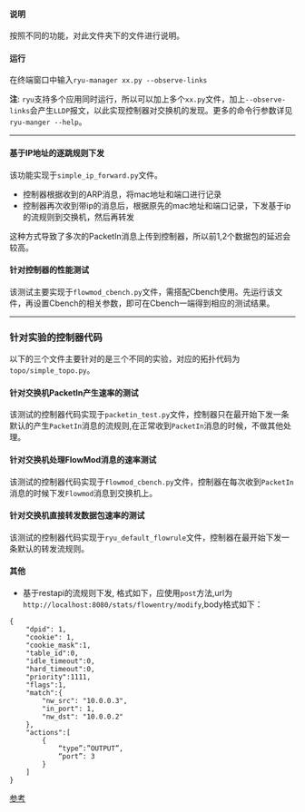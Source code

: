 #### 说明
按照不同的功能，对此文件夹下的文件进行说明。

#### 运行
在终端窗口中输入`ryu-manager xx.py --observe-links`      

**注**: `ryu`支持多个应用同时运行，所以可以加上多个`xx.py`文件，加上`--observe-links`会产生`LLDP`报文，以此实现控制器对交换机的发现。更多的命令行参数详见`ryu-manger --help`。

----

#### 基于IP地址的逐跳规则下发
该功能实现于`simple_ip_forward.py`文件。
+ 控制器根据收到的ARP消息，将mac地址和端口进行记录
+ 控制器再次收到带ip的消息后，根据原先的mac地址和端口记录，下发基于ip的流规则到交换机，然后再转发

这种方式导致了多次的PacketIn消息上传到控制器，所以前1,2个数据包的延迟会较高。

#### 针对控制器的性能测试
该测试主要实现于`flowmod_cbench.py`文件，需搭配Cbench使用。先运行该文件，再设置Cbench的相关参数，即可在Cbench一端得到相应的测试结果。

---
### 针对实验的控制器代码
以下的三个文件主要针对的是三个不同的实验，对应的拓扑代码为`topo/simple_topo.py`。

#### 针对交换机PacketIn产生速率的测试
该测试的控制器代码实现于`packetin_test.py`文件，控制器只在最开始下发一条默认的产生`PacketIn`消息的流规则,在正常收到`PacketIn`消息的时候，不做其他处理。

#### 针对交换机处理FlowMod消息的速率测试
该测试的控制器代码实现于`flowmod_cbench.py`文件，控制器在每次收到`PacketIn`消息的时候下发`Flowmod`消息到交换机上。

#### 针对交换机直接转发数据包速率的测试
该测试的控制器代码实现于`ryu_default_flowrule`文件，控制器在最开始下发一条默认的转发流规则。

#### 其他
+ 基于restapi的流规则下发, 格式如下，应使用`post`方法,url为`http://localhost:8080/stats/flowentry/modify`,body格式如下：

```
{
	"dpid": 1,
	"cookie": 1,
	"cookie_mask":1,
	"table_id":0,
	"idle_timeout":0,
	"hard_timeout":0,
	"priority":1111,
	"flags":1,
	"match":{
        "nw_src": "10.0.0.3",
        "in_port": 1,
        "nw_dst": "10.0.0.2"
	},
	"actions":[
		{
			“type”:”OUTPUT”, 
			“port”: 3 
		}
	]
}
```
[参考](https://ryu.readthedocs.io/en/latest/app/ofctl_rest.html#add-a-flow-entry)